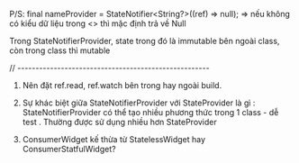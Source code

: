 P/S:
final nameProvider = StateNotifier<String?>((ref) => null);
=> nếu không có kiểu dữ liệu trong <> thì mặc định trả về Null

Trong StateNotifierProvider, state trong đó là immutable bên ngoài class, còn trong class thì mutable

// -----------------------------------------------------

1. Nên đặt ref.read, ref.watch bên trong hay ngoài build.

2. Sự khác biệt giữa StateNotifierProvider với StateProvider là gì :
   StateNotifierProvider có thể tạo nhiều phương thức trong 1 class - dễ test . Thường được sử dụng nhiều hơn StateProvider
3. ConsumerWidget kế thừa từ StatelessWidget hay ConsumerStatfulWidget?
